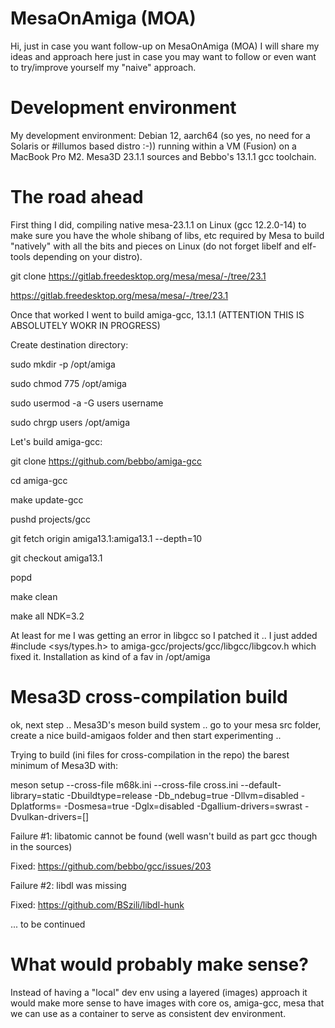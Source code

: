 # MesaOnAmiga (MOA)

Hi, just in case you want follow-up on MesaOnAmiga (MOA) I will share my ideas and approach here just in case you may want to follow or even want to try/improve yourself my "naive" approach.

# Development environment 

My development environment: Debian 12, aarch64 (so yes, no need for a Solaris or #illumos based distro :-))  running within a VM (Fusion) on a MacBook Pro M2. Mesa3D 23.1.1 sources and Bebbo's 13.1.1 gcc toolchain.

# The road ahead

First thing I did,  compiling native mesa-23.1.1 on Linux (gcc 12.2.0-14) to make sure you have the whole shibang of libs, etc required by Mesa to build "natively" with all the bits and pieces on Linux (do not forget libelf and elf-tools depending on your distro).

git clone https://gitlab.freedesktop.org/mesa/mesa/-/tree/23.1

https://gitlab.freedesktop.org/mesa/mesa/-/tree/23.1




Once that worked I went to build amiga-gcc, 13.1.1 (ATTENTION THIS IS ABSOLUTELY WOKR IN PROGRESS)

Create destination directory:

sudo mkdir -p /opt/amiga

sudo chmod 775 /opt/amiga

sudo usermod -a -G users username

sudo chrgp users /opt/amiga


Let's build amiga-gcc:


git clone https://github.com/bebbo/amiga-gcc

cd amiga-gcc

make update-gcc

pushd projects/gcc

git fetch origin amiga13.1:amiga13.1 --depth=10

git checkout amiga13.1

popd

make clean

make all NDK=3.2

At least for me I was getting an error in libgcc so I patched it .. I just added #include <sys/types.h> to amiga-gcc/projects/gcc/libgcc/libgcov.h which fixed it.
Installation as kind of a fav in /opt/amiga

# Mesa3D cross-compilation build

ok, next step .. Mesa3D's meson build system .. go to your mesa src folder, create a nice build-amigaos folder and then start experimenting ..

Trying to build (ini files for cross-compilation in the repo) the barest minimum of Mesa3D with:

meson setup --cross-file m68k.ini --cross-file cross.ini --default-library=static -Dbuildtype=release -Db_ndebug=true -Dllvm=disabled -Dplatforms= -Dosmesa=true -Dglx=disabled -Dgallium-drivers=swrast -Dvulkan-drivers=[]

Failure #1: libatomic cannot be found (well wasn't build as part gcc though in the sources)

Fixed: https://github.com/bebbo/gcc/issues/203

Failure #2: libdl was missing

Fixed: https://github.com/BSzili/libdl-hunk

... to be continued

# What would probably make sense?

Instead of having a "local" dev env using a layered (images) approach it would make more sense to have images with core os, amiga-gcc, mesa that we can use as a container to serve as consistent dev environment. 
